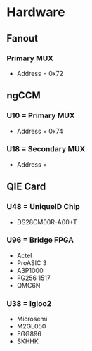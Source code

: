 # Hardware

## Fanout

### Primary MUX
* Address = 0x72

## ngCCM

### U10 = Primary MUX
* Address = 0x74

### U18 = Secondary MUX
* Address =

## QIE Card

### U48 = UniqueID Chip
* DS28CM00R-A00+T

### U96 = Bridge FPGA
* Actel
* ProASIC 3
* A3P1000
* FG256 1517
* QMC6N

### U38 = Igloo2
* Microsemi
* M2GL050
* FGG896
* SKHHK
